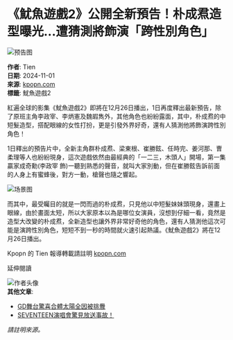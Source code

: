 # 《魷魚遊戲2》公開全新預告！朴成焄造型曝光...遭猜測將飾演「跨性別角色」

![预告图](https://www.kpopn.com/upload/2bf97d6c5e131b1e2a8f.png)

**作者**: Tien  
**日期**: 2024-11-01  
**來源**: [kpopn.com](https://kpopn.com)  
**標籤**: 魷魚遊戲2

紅遍全球的影集《魷魚遊戲2》即將在12月26日播出，1日再度釋出最新預告，除了原班主角李政宰、李炳憲及魏嘏雋外，其他角色也紛紛露面，其中，朴成焄的中短髮造型，搭配眼線的女性打扮，更是引發外界好奇，還有人猜測他將飾演跨性別角色！

1日釋出的預告片中，全新主角群朴成焄、梁東根、崔勝鉉、任時完、姜河那、曺柔理等人也紛紛現身，這次遊戲依然由最經典的「一二三，木頭人」開場，第一集贏家成奇勳(李政宰 飾)一聽到熟悉的聲音，就叫大家別動，但在崔勝鉉告訴前面的人身上有蜜蜂後，對方一動，槍聲也隨之響起。

![场景图](https://www.kpopn.com/upload/d98e13094d7cba041047.png)

而其中，最受矚目的就是一閃而過的朴成焄，只見他以中短髮妹妹頭現身，還畫上眼線，由於畫面太短，所以大家原本以為是哪位女演員，沒想到仔細一看，竟然是造型大改變的朴成焄，全新造型也讓外界非常好奇他的角色，還有人猜測他這次可能是演跨性別角色，短短不到一秒的時間就火速引起熱議。《魷魚遊戲2》將在12月26日播出。

Kpopn 的 Tien 報導轉載請註明 [kpopn.com](https://kpopn.com)

延伸閱讀

![作者头像](https://1.gravatar.com/avatar/0687fe0c2279cc951c54e26d544bbf6e?s=85&d=mm&r=g)  
**其他文章**:
- [GD舞台驚喜合體太陽全因被挑釁](https://www.kpopn.com/2024/11/01/gd-you-quiz-onthe-block-news)
- [SEVENTEEN演唱會驚見放送事故！](https://www.kpopn.com/2024/11/01/news-seventeen-dk-pants-torn)

*請註明來源。*